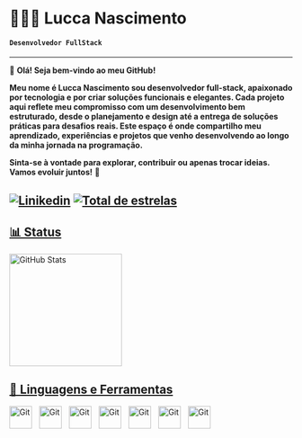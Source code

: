 # 🧑🏾‍💻 Lucca Nascimento

#### **`Desenvolvedor FullStack`**
---

👋 **Olá! Seja bem-vindo ao meu GitHub!**

**Meu nome é Lucca Nascimento sou desenvolvedor full-stack, apaixonado por tecnologia e por criar soluções funcionais e elegantes. Cada projeto aqui reflete meu compromisso com um desenvolvimento bem estruturado, desde o planejamento e design até a entrega de soluções práticas para desafios reais.
Este espaço é onde compartilho meu aprendizado, experiências e projetos que venho desenvolvendo ao longo da minha jornada na programação.**

**Sinta-se à vontade para explorar, contribuir ou apenas trocar ideias. Vamos evoluir juntos!** 🚀

[![Linikedin](https://img.shields.io/badge/LinkedIn-0077B5?style=for-the-badge&logo=linkedin&logoColor=white)](www.linkedin.com/in/lucca-almeida-dev)
<a href="https://github.com/Lucca81?tab=repositories&sort=stargazers">
        <img 
            alt="Total de estrelas" 
            title="Total de estrelas GitHub" 
            src="https://custom-icon-badges.demolab.com/github/stars/Lucca81?color=55960c&style=for-the-badge&labelColor=488207&logo=star&label=estrelas"
        />
---

## 📊 Status
<p>
  <img 
    align="center" 
    alt="GitHub Stats" 
    height="200" 
    style="padding-right: 10px;" 
    src="https://github-readme-stats.vercel.app/api?username=Lucca81&show_icons=true&theme=merko" 
  />



## 🧰 Linguagens e Ferramentas


<img 
    align="left" 
    alt="Git" 
    title="Git"
    width="40px" 
    style="padding-right: 10px;" 
    src="https://cdn.jsdelivr.net/gh/devicons/devicon@latest/icons/java/java-original.svg" 
/>
<img 
    align="left" 
    alt="Git" 
    title="Git"
    width="40px" 
    style="padding-right: 10px;" 
    src="https://cdn.jsdelivr.net/gh/devicons/devicon@latest/icons/spring/spring-original.svg" 
/>
<img 
    align="left" 
    alt="Git" 
    title="Git"
    width="40px" 
    style="padding-right: 10px;" 
    src="https://cdn.jsdelivr.net/gh/devicons/devicon@latest/icons/mysql/mysql-original.svg" 
/>
<img 
    align="left" 
    alt="Git" 
    title="Git"
    width="40px" 
    style="padding-right: 10px;" 
    src="https://cdn.jsdelivr.net/gh/devicons/devicon@latest/icons/git/git-original.svg" 
/>
<img 
    align="left" 
    alt="Git" 
    title="Git"
    width="40px" 
    style="padding-right: 10px;" 
    src="https://cdn.jsdelivr.net/gh/devicons/devicon@latest/icons/linux/linux-original.svg" 
/>
<img 
    align="left" 
    alt="Git" 
    title="Git"
    width="40px" 
    style="padding-right: 10px;" 
    src="https://cdn.jsdelivr.net/gh/devicons/devicon@latest/icons/github/github-original.svg" 
/>
<img 
    align="left" 
    alt="Git" 
    title="Git"
    width="40px" 
    style="padding-right: 10px;" 
    src="https://cdn.jsdelivr.net/gh/devicons/devicon@latest/icons/docker/docker-original.svg" 
/>
